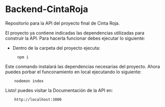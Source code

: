# Backend-CintaRoja
Repositorio para la API del proyecto final de Cinta Roja.

El proyecto ya contiene indicadas las dependencias utilizadas para construir la API.
Para hacerla funcionar debes ejecutar lo siguiente:

- Dentro de la carpeta del proyecto ejecuta:

        npm i
        
Este conmando instalará las dependencias necesarias del proyecto.
Ahora puedes porbar el funconamiento en local ejecutando lo siguiente:

        nodemon index
        
Listo! puedes visitar la Documentación de la API en:

        http://localhost:3000


